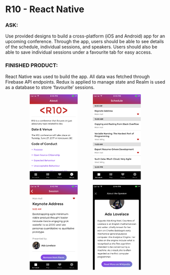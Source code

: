 
<h1> R10 - React Native</h1>
<h3>ASK:</h3> 
<p>Use provided designs to build a cross-platform (iOS and Android) app for an upcoming conference. Through the app, users should be able to see details of the schedule, individual sessions, and speakers. Users should also be able to save individual sessions under a favourite tab for easy access.</p>

<h3>FINISHED PRODUCT:</h3> 
<p>React Native was used to build the app. All data was fetched through Firebase API endpoints. Redux is applied to manage state and Realm is used as a database to store ‘favourite’ sessions.</p>

<p align="middle">
<kbd>
<img src="./screenshots/about-scene-1.png" alt="About scene" width="30%" hspace="20">
</kbd>
<kbd>
<img src="./screenshots/schedule-scene.png" alt="Schedule scene" width="30%" hspace="20">
</kbd>
</p>
<p align="middle">
<kbd>
<img src="./screenshots/session-scene-1.png" alt="Session Scene" width="30%" hspace="20">
</kbd>
<kbd>
<img src="./screenshots/speaker-scene-2.png" alt="Speaker Scene" width="30%" hspace="20">
</kbd>
</p>
